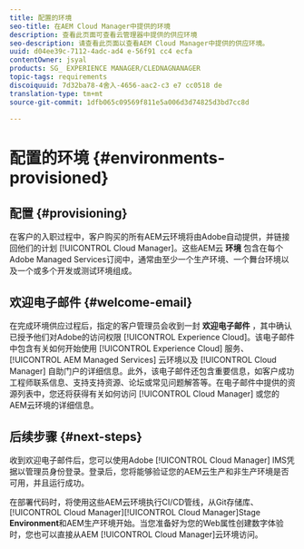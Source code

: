```yaml
---
title: 配置的环境
seo-title: 在AEM Cloud Manager中提供的环境
description: 查看此页面可查看云管理器中提供的供应环境
seo-description: 请查看此页面以查看AEM Cloud Manager中提供的供应环境。
uuid: d04ee39c-7112-4adc-ad4 e-56f91 cc4 ecfa
contentOwner: jsyal
products: SG_ EXPERIENCE MANAGER/CLEDNAGNANAGER
topic-tags: requirements
discoiquuid: 7d32ba78-4舍入-4656-aac2-c3 e7 cc0518 de
translation-type: tm+mt
source-git-commit: 1dfb065c09569f811e5a006d3d74825d3bd7cc8d

---
```



# 配置的环境 {#environments-provisioned}

## 配置 {#provisioning}

在客户的入职过程中，客户购买的所有AEM云环境将由Adobe自动提供，并链接回他们的计划 [!UICONTROL Cloud Manager]。这些AEM云 **环境** 包含在每个Adobe Managed Services订阅中，通常由至少一个生产环境、一个舞台环境以及一个或多个开发或测试环境组成。

## 欢迎电子邮件 {#welcome-email}

在完成环境供应过程后，指定的客户管理员会收到一封 **欢迎电子邮件** ，其中确认已授予他们对Adobe的访问权限 [!UICONTROL Experience Cloud]。该电子邮件中包含有关如何开始使用 [!UICONTROL Experience Cloud] 服务、 [!UICONTROL AEM Managed Services] 云环境以及 [!UICONTROL Cloud Manager] 自助门户的详细信息。此外，该电子邮件还包含重要信息，如客户成功工程师联系信息、支持支持资源、论坛或常见问题解答等。在电子邮件中提供的资源列表中，您还将获得有关如何访问 [!UICONTROL Cloud Manager] 或您的AEM云环境的详细信息。

## 后续步骤 {#next-steps}

收到欢迎电子邮件后，您可以使用Adobe [!UICONTROL Cloud Manager] IMS凭据以管理员身份登录。登录后，您将能够验证您的AEM云生产和非生产环境是否可用，并且运行成功。

在部署代码时，将使用这些AEM云环境执行CI/CD管线，从Git存储库、 [!UICONTROL Cloud Manager][!UICONTROL Cloud Manager]Stage **Environment**和AEM生产环境开始。当您准备好为您的Web属性创建数字体验时，您也可以直接从AEM [!UICONTROL Cloud Manager]云环境访问。
